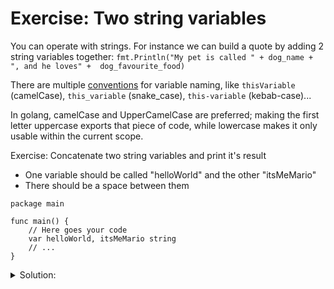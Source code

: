 # Exercise: Two string variables

You can operate with strings. For instance we can build a quote by adding 2 string variables together:
`fmt.Println("My pet is called " + dog_name + ", and he loves" +  dog_favourite_food)`

There are multiple [conventions](https://en.wikipedia.org/wiki/Naming_convention_(programming)#Go) for variable naming, like `thisVariable` (camelCase), `this_variable` (snake_case), `this-variable` (kebab-case)...

In golang, camelCase and UpperCamelCase are preferred; making the first letter uppercase exports that piece of code, while lowercase makes it only usable within the current scope.

Exercise: Concatenate two string variables and print it's result

- One variable should be called "helloWorld" and the other "itsMeMario"
- There should be a space between them

```golang
package main

func main() {
	// Here goes your code
	var helloWorld, itsMeMario string
	// ...
}
```

<details>
<summary> Solution: </summary>

```golang
package main

import "fmt"

func main() {
	// Creating new variable called helloWorld
	var helloWorld, itsMeMario string
	helloWorld = "Hello World!"
	itsMeMario = "It's a me, Mario"
	// Print the variable
	fmt.Println(helloWorld + " " + itsMeMario)
}

// To run the program:
// - go run solution.go
```

</details>
